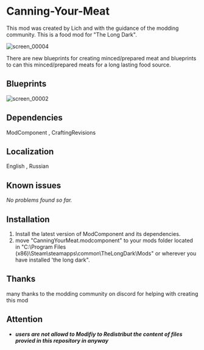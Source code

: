 # Canning-Your-Meat
This mod was created by Lich and with the guidance of the modding community. This is a food mod for "The Long Dark".

![screen_00004](https://github.com/user-attachments/assets/2a7e71b1-3049-40f0-994a-e776d591bce5)

There are new blueprints for creating minced/prepared meat and blueprints to can this minced/prepared meats for a long lasting food source.

## Blueprints

![screen_00002](https://github.com/user-attachments/assets/8bfcb3c9-f603-45b9-a935-f04d8508a6fe)

## Dependencies
ModComponent , CraftingRevisions
## Localization
English , Russian
## Known issues
*No problems found so far.*
## Installation
1. Install the latest version of ModComponent and its dependencies.
2. move "CanningYourMeat.modcomponent" to your mods folder located in "C:\Program Files (x86)\Steam\steamapps\common\TheLongDark\Mods" or wherever you have installed 'the long dark".
## Thanks
many thanks to the modding community on discord for helping with creating this mod
## Attention
- ***users are not allowd to Modifiy to Redistribut the content of files provied in this repository in anyway***
